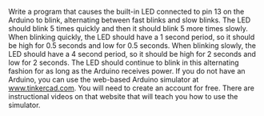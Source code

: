 Write a program that causes the built-in LED connected to pin 13 on the Arduino to blink, alternating between fast blinks and slow blinks. The LED should blink 5 times quickly and then it should blink 5 more times slowly. When blinking quickly, the LED should have a 1 second period, so it should be high for 0.5 seconds and low for 0.5 seconds. When blinking slowly, the LED should have a 4 second period, so it should be high for 2 seconds and low for 2 seconds. The LED should continue to blink in this alternating fashion for as long as the Arduino receives power.  If you do not have an Arduino, you can use the web-based Arduino simulator at www.tinkercad.com. You will need to create an account for free. There are instructional videos on that website that will teach you how to use the simulator.